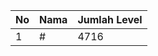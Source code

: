 | No | Nama            | Jumlah Level |
|----|-----------------|--------------|
| 1  | #    |    4716        |
